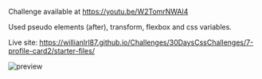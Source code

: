 Challenge available at https://youtu.be/W2TomrNWAl4

Used pseudo elements (after), transform, flexbox and css variables.

Live site:
https://willianlrl87.github.io/Challenges/30DaysCssChallenges/7-profile-card2/starter-files/

![preview](https://user-images.githubusercontent.com/114601363/207070745-567fbb88-7d92-4205-8090-5eacfd027d4c.png)
